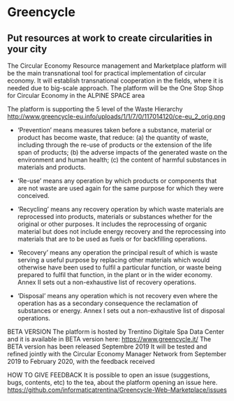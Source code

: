 # Greencycle

## Put resources at work to create circularities in your city

The Circular Economy Resource management and Marketplace platform will be the main transnational tool for practical implementation of circular economy. It will establish transnational cooperation in the fields, where it is needed due to big-scale approach.
The platform will be the One Stop Shop for Circular Economy in the ALPINE SPACE area

The platform is supporting the 5 level of the Waste Hierarchy
http://www.greencycle-eu.info/uploads/1/1/7/0/117014120/ce-eu_2_orig.png

* ‘Prevention’
means measures taken before a substance, material or product has become waste, that reduce: 
(a) the quantity of waste, including through the re-use of products or the extension of the life span of products;
(b) the adverse impacts of the generated waste on the environment and human health;
(c) the content of harmful substances in materials and products.

* ‘Re-use’ 
means any operation by which products or components that are not waste are used again for the same purpose for which they were conceived.

* ‘Recycling’
means any recovery operation by which waste materials are reprocessed into products, materials or substances whether for the original or other purposes. It includes the reprocessing of organic material but does not include energy recovery and the reprocessing into materials that are to be used as fuels or for backfilling operations.

* ‘Recovery’ 
means any operation the principal result of which is waste serving a useful purpose by replacing other materials which would otherwise have been used to fulfil a particular function, or waste being prepared to fulfil that function, in the plant or in the wider economy. Annex II sets out a non-exhaustive list of recovery operations.

* ‘Disposal’ means any operation which is not recovery even where the operation has as a secondary consequence the reclamation of substances or energy. Annex I sets out a non-exhaustive list of disposal operations.

BETA VERSION
The platform is hosted by Trentino Digitale Spa Data Center and it is available in BETA version here: https://www.greencycle.it/
The BETA version has been released Septembre 2019
It will be tested and refined jointly with the Circular Economy Manager Network from September 2019 to February 2020, with the feedback received

HOW TO GIVE FEEDBACK
It is possible to open an issue (suggestions, bugs, contents, etc) to the tea, about the platform opening an issue here.
https://github.com/informaticatrentina/Greencycle-Web-Marketplace/issues


